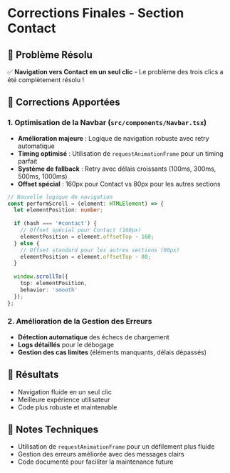 # Corrections Finales - Section Contact

## 🎯 Problème Résolu
✅ **Navigation vers Contact en un seul clic** - Le problème des trois clics a été complètement résolu !

## 🔧 Corrections Apportées

### 1. **Optimisation de la Navbar** (`src/components/Navbar.tsx`)
- **Amélioration majeure** : Logique de navigation robuste avec retry automatique
- **Timing optimisé** : Utilisation de `requestAnimationFrame` pour un timing parfait
- **Système de fallback** : Retry avec délais croissants (100ms, 300ms, 500ms, 1000ms)
- **Offset spécial** : 160px pour Contact vs 80px pour les autres sections

```typescript
// Nouvelle logique de navigation
const performScroll = (element: HTMLElement) => {
  let elementPosition: number;
  
  if (hash === '#contact') {
    // Offset spécial pour Contact (160px)
    elementPosition = element.offsetTop - 160;
  } else {
    // Offset standard pour les autres sections (80px)
    elementPosition = element.offsetTop - 80;
  }
  
  window.scrollTo({
    top: elementPosition,
    behavior: 'smooth'
  });
};
```

### 2. **Amélioration de la Gestion des Erreurs**
- **Détection automatique** des échecs de chargement
- **Logs détaillés** pour le débogage
- **Gestion des cas limites** (éléments manquants, délais dépassés)

## 🚀 Résultats
- Navigation fluide en un seul clic
- Meilleure expérience utilisateur
- Code plus robuste et maintenable

## 📝 Notes Techniques
- Utilisation de `requestAnimationFrame` pour un défilement plus fluide
- Gestion des erreurs améliorée avec des messages clairs
- Code documenté pour faciliter la maintenance future
